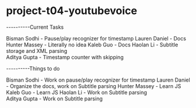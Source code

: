 # project-t04-youtubevoice


----------Current Tasks

Bisman Sodhi - Pause/play recognizer for timestamp
Lauren Daniel - Docs
Hunter Massey - Literally no idea
Kaleb Guo - Docs
Haolan Li - Subtitle storage and XML parsing   
Aditya Gupta - Timestamp counter with skipping 



----------Things to do

Bisman Sodhi - Work on pause/play recognizer for timestamp
Lauren Daniel - Organize the docs, work on Subtitle parsing 
Hunter Massey - Learn JS
Kaleb Guo - Learn JS
Haolan Li - Work on Subtitle parsing  
Aditya Gupta - Work on Subtitle parsing
